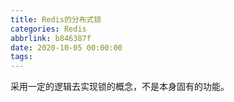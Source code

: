 ```yaml
---
title: Redis的分布式锁
categories: Redis
abbrlink: b846387f
date: 2020-10-05 00:00:00
tags:
---
```


采用一定的逻辑去实现锁的概念，不是本身固有的功能。
<!--more-->